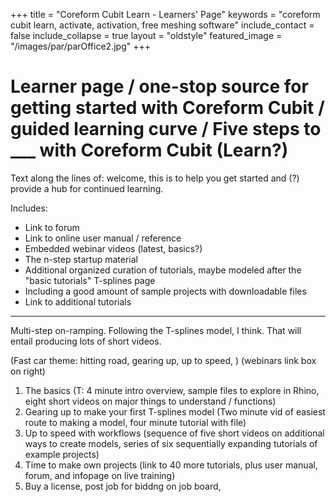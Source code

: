 +++
title = "Coreform Cubit Learn - Learners' Page"
keywords = "coreform cubit learn, activate, activation, free meshing software"
include_contact = false
include_collapse = true
layout = "oldstyle"
featured_image = "/images/par/parOffice2.jpg"
+++

# Learner page / one-stop source for getting started with Coreform Cubit / guided learning curve / Five steps to ___ with Coreform Cubit (Learn?)

Text along the lines of: welcome, this is to help you get started and (?) provide a hub for continued learning. 

Includes: 
* Link to forum
* Link to online user manual / reference
* Embedded webinar videos (latest, basics?)
* The n-step startup material
* Additional organized curation of tutorials, maybe modeled after the "basic tutorials" T-splines page
 * Including a good amount of sample projects with downloadable files
* Link to additional tutorials
 
---

Multi-step on-ramping. Following the T-splines model, I think. That will entail producing lots of short videos.

(Fast car theme: hitting road, gearing up, up to speed, )
(webinars link box on right)

1. The basics (T: 4 minute intro overview, sample files to explore in Rhino, eight short videos on major things to understand / functions)
2. Gearing up to make your first T-splines model (Two minute vid of easiest route to making a model, four minute tutorial with file)
3. Up to speed with workflows (sequence of five short videos on additional ways to create models, series of six sequentially expanding tutorials of example projects)
4. Time to make own projects (link to 40 more tutorials, plus user manual, forum, and infopage on live training)
5. Buy a license, post job for biddng on job board, 

<!-- Support menu: starter guide, basic tutorials, more tutorials, user manual, forum, product support
Community: case studies, gallery, news/reviews, webinar, forum, blog  
Link to basic tutorials page: https://web.archive.org/web/20160428134048/http://www.tsplines.com/support/basictutorials.html
-->

